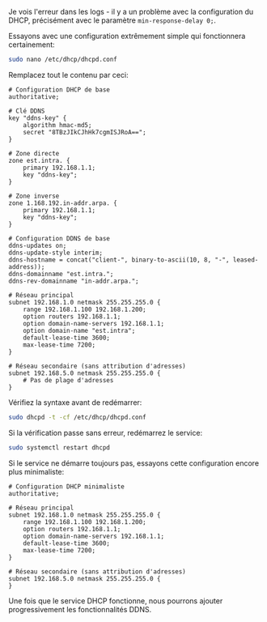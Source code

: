 Je vois l'erreur dans les logs - il y a un problème avec la configuration du DHCP, précisément avec le paramètre `min-response-delay 0;`.

Essayons avec une configuration extrêmement simple qui fonctionnera certainement:

```bash
sudo nano /etc/dhcp/dhcpd.conf
```

Remplacez tout le contenu par ceci:

```
# Configuration DHCP de base
authoritative;

# Clé DDNS
key "ddns-key" {
    algorithm hmac-md5;
    secret "8TBzJIkCJhHk7cgmISJRoA==";
}

# Zone directe
zone est.intra. {
    primary 192.168.1.1;
    key "ddns-key";
}

# Zone inverse
zone 1.168.192.in-addr.arpa. {
    primary 192.168.1.1;
    key "ddns-key";
}

# Configuration DDNS de base
ddns-updates on;
ddns-update-style interim;
ddns-hostname = concat("client-", binary-to-ascii(10, 8, "-", leased-address));
ddns-domainname "est.intra.";
ddns-rev-domainname "in-addr.arpa.";

# Réseau principal
subnet 192.168.1.0 netmask 255.255.255.0 {
    range 192.168.1.100 192.168.1.200;
    option routers 192.168.1.1;
    option domain-name-servers 192.168.1.1;
    option domain-name "est.intra";
    default-lease-time 3600;
    max-lease-time 7200;
}

# Réseau secondaire (sans attribution d'adresses)
subnet 192.168.5.0 netmask 255.255.255.0 {
    # Pas de plage d'adresses
}
```

Vérifiez la syntaxe avant de redémarrer:

```bash
sudo dhcpd -t -cf /etc/dhcp/dhcpd.conf
```

Si la vérification passe sans erreur, redémarrez le service:

```bash
sudo systemctl restart dhcpd
```

Si le service ne démarre toujours pas, essayons cette configuration encore plus minimaliste:

```
# Configuration DHCP minimaliste
authoritative;

# Réseau principal 
subnet 192.168.1.0 netmask 255.255.255.0 {
    range 192.168.1.100 192.168.1.200;
    option routers 192.168.1.1;
    option domain-name-servers 192.168.1.1;
    default-lease-time 3600;
    max-lease-time 7200;
}

# Réseau secondaire (sans attribution d'adresses)
subnet 192.168.5.0 netmask 255.255.255.0 {
}
```

Une fois que le service DHCP fonctionne, nous pourrons ajouter progressivement les fonctionnalités DDNS.
